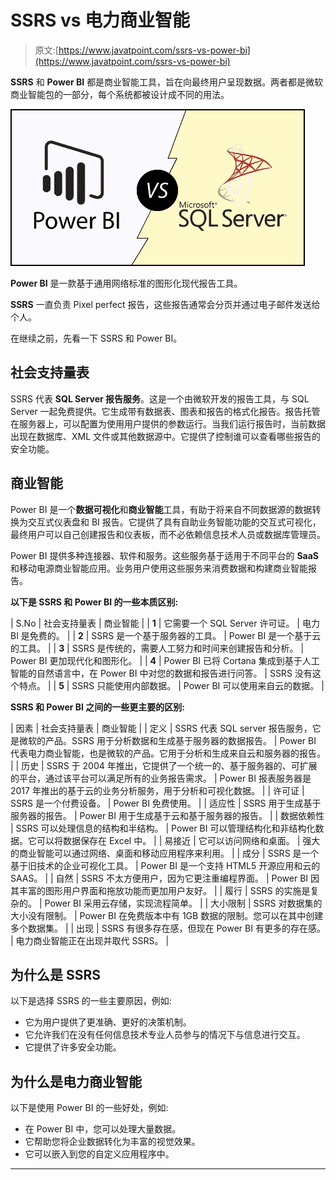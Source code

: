 # SSRS vs 电力商业智能

> 原文:[https://www.javatpoint.com/ssrs-vs-power-bi](https://www.javatpoint.com/ssrs-vs-power-bi)

**SSRS** 和 **Power BI** 都是商业智能工具，旨在向最终用户呈现数据。两者都是微软商业智能包的一部分，每个系统都被设计成不同的用法。

![SSRS vs Power BI](img/b81911bed875689d96a0138b6210b6fb.png)

**Power BI** 是一款基于通用网络标准的图形化现代报告工具。

**SSRS** 一直负责 Pixel perfect 报告，这些报告通常会分页并通过电子邮件发送给个人。

在继续之前，先看一下 SSRS 和 Power BI。

## 社会支持量表

SSRS 代表 **SQL Server 报告服务**。这是一个由微软开发的报告工具，与 SQL Server 一起免费提供。它生成带有数据表、图表和报告的格式化报告。报告托管在服务器上，可以配置为使用用户提供的参数运行。当我们运行报告时，当前数据出现在数据库、XML 文件或其他数据源中。它提供了控制谁可以查看哪些报告的安全功能。

## 商业智能

Power BI 是一个**数据可视化**和**商业智能**工具，有助于将来自不同数据源的数据转换为交互式仪表盘和 BI 报告。它提供了具有自助业务智能功能的交互式可视化，最终用户可以自己创建报告和仪表板，而不必依赖信息技术人员或数据库管理员。

Power BI 提供多种连接器、软件和服务。这些服务基于适用于不同平台的 **SaaS** 和移动电源商业智能应用。业务用户使用这些服务来消费数据和构建商业智能报告。

**以下是 SSRS 和 Power BI 的一些本质区别:**

| S.No | 社会支持量表 | 商业智能 |
| **1** | 它需要一个 SQL Server 许可证。 | 电力 BI 是免费的。 |
| **2** | SSRS 是一个基于服务器的工具。 | Power BI 是一个基于云的工具。 |
| **3** | SSRS 是传统的，需要人工努力和时间来创建报告和分析。 | Power BI 更加现代化和图形化。 |
| **4** | Power BI 已将 Cortana 集成到基于人工智能的自然语言中，在 Power BI 中对您的数据和报告进行问答。 | SSRS 没有这个特点。 |
| **5** | SSRS 只能使用内部数据。 | Power BI 可以使用来自云的数据。 |

**SSRS 和 Power BI 之间的一些更主要的区别:**

| 因素 | 社会支持量表 | 商业智能 |
| 定义 | SSRS 代表 SQL server 报告服务，它是微软的产品。SSRS 用于分析数据和生成基于服务器的数据报告。 | Power BI 代表电力商业智能，也是微软的产品。它用于分析和生成来自云和服务器的报告。 |
| 历史 | SSRS 于 2004 年推出，它提供了一个统一的、基于服务器的、可扩展的平台，通过该平台可以满足所有的业务报告需求。 | Power BI 报表服务器是 2017 年推出的基于云的业务分析服务，用于分析和可视化数据。 |
| 许可证 | SSRS 是一个付费设备。 | Power BI 免费使用。 |
| 适应性 | SSRS 用于生成基于服务器的报告。 | Power BI 用于生成基于云和基于服务器的报告。 |
| 数据依赖性 | SSRS 可以处理信息的结构和半结构。 | Power BI 可以管理结构化和非结构化数据。它可以将数据保存在 Excel 中。 |
| 易接近 | 它可以访问网络和桌面。 | 强大的商业智能可以通过网络、桌面和移动应用程序来利用。 |
| 成分 | SSRS 是一个基于旧技术的企业可视化工具。 | Power BI 是一个支持 HTML5 开源应用和云的 SAAS。 |
| 自然 | SSRS 不太方便用户，因为它更注重编程界面。 | Power BI 因其丰富的图形用户界面和拖放功能而更加用户友好。 |
| 履行 | SSRS 的实施是复杂的。 | Power BI 采用云存储，实现流程简单。 |
| 大小限制 | SSRS 对数据集的大小没有限制。 | Power BI 在免费版本中有 1GB 数据的限制。您可以在其中创建多个数据集。 |
| 出现 | SSRS 有很多存在感，但现在 Power BI 有更多的存在感。 | 电力商业智能正在出现并取代 SSRS。 |

## 为什么是 SSRS

以下是选择 SSRS 的一些主要原因，例如:

*   它为用户提供了更准确、更好的决策机制。
*   它允许我们在没有任何信息技术专业人员参与的情况下与信息进行交互。
*   它提供了许多安全功能。

## 为什么是电力商业智能

以下是使用 Power BI 的一些好处，例如:

*   在 Power BI 中，您可以处理大量数据。
*   它帮助您将企业数据转化为丰富的视觉效果。
*   它可以嵌入到您的自定义应用程序中。

* * *